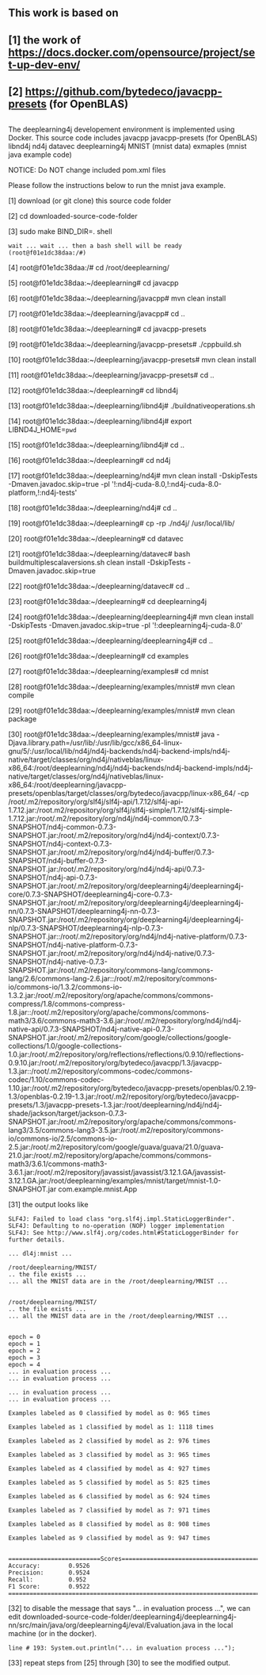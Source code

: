 ##
## This work is based on 
## [1] the work of https://docs.docker.com/opensource/project/set-up-dev-env/
## [2] https://github.com/bytedeco/javacpp-presets (for OpenBLAS)
##

The deeplearning4j developement environment is implemented using Docker.
This source code includes 
	javacpp
	javacpp-presets (for OpenBLAS)
	libnd4j
	nd4j
	datavec
	deeplearning4j
	MNIST (mnist data)
	exmaples (mnist java example code)
	
NOTICE: Do NOT change included pom.xml files	

Please follow the instructions below to run the mnist java example.

[1] download (or git clone) this source code folder

[2] cd downloaded-source-code-folder

[3] sudo make BIND_DIR=. shell

	wait ... wait ... then a bash shell will be ready (root@f01e1dc38daa:/#)

[4] root@f01e1dc38daa:/# cd /root/deeplearning/

[5] root@f01e1dc38daa:~/deeplearning# cd javacpp

[6] root@f01e1dc38daa:~/deeplearning/javacpp# mvn clean install

[7] root@f01e1dc38daa:~/deeplearning/javacpp# cd ..

[8] root@f01e1dc38daa:~/deeplearning# cd javacpp-presets

[9] root@f01e1dc38daa:~/deeplearning/javacpp-presets# ./cppbuild.sh

[10] root@f01e1dc38daa:~/deeplearning/javacpp-presets# mvn clean install

[11] root@f01e1dc38daa:~/deeplearning/javacpp-presets# cd ..

[12] root@f01e1dc38daa:~/deeplearning# cd libnd4j

[13] root@f01e1dc38daa:~/deeplearning/libnd4j# ./buildnativeoperations.sh

[14] root@f01e1dc38daa:~/deeplearning/libnd4j# export LIBND4J_HOME=`pwd`

[15] root@f01e1dc38daa:~/deeplearning/libnd4j# cd ..

[16] root@f01e1dc38daa:~/deeplearning# cd nd4j

[17] root@f01e1dc38daa:~/deeplearning/nd4j# mvn clean install -DskipTests -Dmaven.javadoc.skip=true -pl '!:nd4j-cuda-8.0,!:nd4j-cuda-8.0-platform,!:nd4j-tests'

[18] root@f01e1dc38daa:~/deeplearning/nd4j# cd ..

[19] root@f01e1dc38daa:~/deeplearning# cp -rp ./nd4j/ /usr/local/lib/

[20] root@f01e1dc38daa:~/deeplearning# cd datavec

[21] root@f01e1dc38daa:~/deeplearning/datavec# bash buildmultiplescalaversions.sh clean install -DskipTests -Dmaven.javadoc.skip=true

[22] root@f01e1dc38daa:~/deeplearning/datavec# cd .. 

[23] root@f01e1dc38daa:~/deeplearning# cd deeplearning4j

[24] root@f01e1dc38daa:~/deeplearning/deeplearning4j# mvn clean install -DskipTests -Dmaven.javadoc.skip=true -pl '!:deeplearning4j-cuda-8.0'
	

[25] root@f01e1dc38daa:~/deeplearning/deeplearning4j# cd ..

[26] root@f01e1dc38daa:~/deeplearning# cd examples

[27] root@f01e1dc38daa:~/deeplearning/examples# cd mnist

[28] root@f01e1dc38daa:~/deeplearning/examples/mnist# mvn clean compile

[29] root@f01e1dc38daa:~/deeplearning/examples/mnist# mvn clean package 

[30] root@f01e1dc38daa:~/deeplearning/examples/mnist# java -Djava.library.path=/usr/lib/:/usr/lib/gcc/x86_64-linux-gnu/5/:/usr/local/lib/nd4j/nd4j-backends/nd4j-backend-impls/nd4j-native/target/classes/org/nd4j/nativeblas/linux-x86_64:/root/deeplearning/nd4j/nd4j-backends/nd4j-backend-impls/nd4j-native/target/classes/org/nd4j/nativeblas/linux-x86_64:/root/deeplearning/javacpp-presets/openblas/target/classes/org/bytedeco/javacpp/linux-x86_64/ -cp /root/.m2/repository/org/slf4j/slf4j-api/1.7.12/slf4j-api-1.7.12.jar:/root.m2/repository/org/slf4j/slf4j-simple/1.7.12/slf4j-simple-1.7.12.jar:/root/.m2/repository/org/nd4j/nd4j-common/0.7.3-SNAPSHOT/nd4j-common-0.7.3-SNAPSHOT.jar:/root/.m2/repository/org/nd4j/nd4j-context/0.7.3-SNAPSHOT/nd4j-context-0.7.3-SNAPSHOT.jar:/root/.m2/repository/org/nd4j/nd4j-buffer/0.7.3-SNAPSHOT/nd4j-buffer-0.7.3-SNAPSHOT.jar:/root/.m2/repository/org/nd4j/nd4j-api/0.7.3-SNAPSHOT/nd4j-api-0.7.3-SNAPSHOT.jar:/root/.m2/repository/org/deeplearning4j/deeplearning4j-core/0.7.3-SNAPSHOT/deeplearning4j-core-0.7.3-SNAPSHOT.jar:/root/.m2/repository/org/deeplearning4j/deeplearning4j-nn/0.7.3-SNAPSHOT/deeplearning4j-nn-0.7.3-SNAPSHOT.jar:/root/.m2/repository/org/deeplearning4j/deeplearning4j-nlp/0.7.3-SNAPSHOT/deeplearning4j-nlp-0.7.3-SNAPSHOT.jar::/root/.m2/repository/org/nd4j/nd4j-native-platform/0.7.3-SNAPSHOT/nd4j-native-platform-0.7.3-SNAPSHOT.jar:/root/.m2/repository/org/nd4j/nd4j-native/0.7.3-SNAPSHOT/nd4j-native-0.7.3-SNAPSHOT.jar:/root/.m2/repository/commons-lang/commons-lang/2.6/commons-lang-2.6.jar::/root/.m2/repository/commons-io/commons-io/1.3.2/commons-io-1.3.2.jar:/root/.m2/repository/org/apache/commons/commons-compress/1.8/commons-compress-1.8.jar::/root/.m2/repository/org/apache/commons/commons-math3/3.6/commons-math3-3.6.jar:/root/.m2/repository/org/nd4j/nd4j-native-api/0.7.3-SNAPSHOT/nd4j-native-api-0.7.3-SNAPSHOT.jar:/root/.m2/repository/com/google/collections/google-collections/1.0/google-collections-1.0.jar:/root/.m2/repository/org/reflections/reflections/0.9.10/reflections-0.9.10.jar:/root/.m2/repository/org/bytedeco/javacpp/1.3/javacpp-1.3.jar::/root/.m2/repository/commons-codec/commons-codec/1.10/commons-codec-1.10.jar:/root/.m2/repository/org/bytedeco/javacpp-presets/openblas/0.2.19-1.3/openblas-0.2.19-1.3.jar:/root/.m2/repository/org/bytedeco/javacpp-presets/1.3/javacpp-presets-1.3.jar:/root/deeplearning/nd4j/nd4j-shade/jackson/target/jackson-0.7.3-SNAPSHOT.jar:/root/.m2/repository/org/apache/commons/commons-lang3/3.5/commons-lang3-3.5.jar:/root/.m2/repository/commons-io/commons-io/2.5/commons-io-2.5.jar:/root/.m2/repository/com/google/guava/guava/21.0/guava-21.0.jar:/root/.m2/repository/org/apache/commons/commons-math3/3.6.1/commons-math3-3.6.1.jar:/root/.m2/repository/javassist/javassist/3.12.1.GA/javassist-3.12.1.GA.jar:/root/deeplearning/examples/mnist/target/mnist-1.0-SNAPSHOT.jar com.example.mnist.App


[31] the output looks like 

	SLF4J: Failed to load class "org.slf4j.impl.StaticLoggerBinder".
	SLF4J: Defaulting to no-operation (NOP) logger implementation
	SLF4J: See http://www.slf4j.org/codes.html#StaticLoggerBinder for further details.

	... dl4j:mnist ...

	/root/deeplearning/MNIST/
	.. the file exists ...
	... all the MNIST data are in the /root/deeplearning/MNIST ... 


	/root/deeplearning/MNIST/
	.. the file exists ...
	... all the MNIST data are in the /root/deeplearning/MNIST ... 


	epoch = 0
	epoch = 1
	epoch = 2
	epoch = 3
	epoch = 4
	... in evaluation process ...
	... in evaluation process ...
	
	... in evaluation process ...
	... in evaluation process ...

	Examples labeled as 0 classified by model as 0: 965 times
	
	Examples labeled as 1 classified by model as 1: 1118 times
	
	Examples labeled as 2 classified by model as 2: 976 times
	
	Examples labeled as 3 classified by model as 3: 965 times
	
	Examples labeled as 4 classified by model as 4: 927 times
	
	Examples labeled as 5 classified by model as 5: 825 times
	
	Examples labeled as 6 classified by model as 6: 924 times
	
	Examples labeled as 7 classified by model as 7: 971 times
	
	Examples labeled as 8 classified by model as 8: 908 times
	
	Examples labeled as 9 classified by model as 9: 947 times


	==========================Scores========================================
 	Accuracy:        0.9526
 	Precision:       0.9524
 	Recall:          0.952
 	F1 Score:        0.9522
	========================================================================

[32] to disable the message that says "... in evaluation process ...", we can edit  downloaded-source-code-folder/deeplearning4j/deeplearning4j-nn/src/main/java/org/deeplearning4j/eval/Evaluation.java in the local machine (or in the docker).
	
	line # 193: System.out.println("... in evaluation process ...");


[33] repeat steps from [25] through [30] to see the modified output. 

